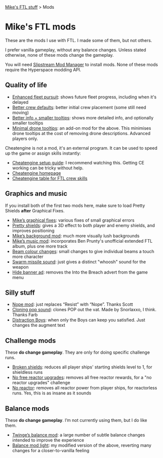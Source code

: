 [Mike's FTL stuff](https://mikehopley.github.io/Mikes-FTL-stuff/) > Mods

# Mike's FTL mods

These are the mods I use with FTL. I made some of them, but not others.

I prefer vanilla gameplay, without any balance changes. Unless stated otherwise, none of these mods change the gameplay.

You will need [Slipstream Mod Manager](http://www.subsetgames.com/forum/viewtopic.php?f=11&t=17102) to install mods. None of these mods require the Hyperspace modding API.

## Quality of life

* [Enhanced fleet pursuit](https://subsetgames.com/forum/viewtopic.php?f=11&t=38228): shows future fleet progress, including when it's delayed
* [Better crew defaults](http://www.subsetgames.com/forum/viewtopic.php?f=11&t=36285&p=125013): better initial crew placement (some still need moving)
* [Better info + smaller tooltips](https://subsetgames.com/forum/viewtopic.php?f=11&t=38336): shows more detailed info, and optionally smaller tooltips
* [Minimal drone tooltips](https://subsetgames.com/forum/viewtopic.php?f=11&t=38380): an add-on mod for the above. This minimises drone tooltips at the cost of removing drone descriptions. Advanced players only.

Cheatengine is not a mod, it's an external program. It can be used to speed up the game or assign skills instantly:

* [Cheatengine setup guide](https://youtu.be/deCC5JL9vLQ): I recommend watching this. Getting CE working can be tricky without help.
* [Cheatengine homepage](https://www.cheatengine.org/)
* [Cheatengine table for FTL crew skills](https://www.dropbox.com/s/vke9g73b11ous6f/FTL%20crew%20skills.CT?dl=0)


## Graphics and music

If you install both of the first two mods here, make sure to load Pretty Shields **after** Graphical Fixes.

* [Mike’s graphical fixes](https://www.subsetgames.com/forum/viewtopic.php?f=11&t=35599): various fixes of small graphical errors
* [Pretty shields](https://subsetgames.com/forum/viewtopic.php?t=32736): gives a 3D effect to both player and enemy shields, and improves positioning
* [Mike’s background mod](https://www.subsetgames.com/forum/viewtopic.php?f=11&t=36291): much more visually lush backgrounds
* [Mike’s music mod](https://www.reddit.com/r/ftlgame/comments/agl0gx/music_mod/): incorporates Ben Prunty's unofficial extended FTL album, plus one more track
* [Beam colour changes](https://www.dropbox.com/s/x0apzk1874gyyy4/Beam%20colour%20tweaks%20v1.0.ftl?dl=0): small changes to give individual beams a touch more character
* [Swarm missile sound](https://www.subsetgames.com/forum/viewtopic.php?f=11&t=36287): just gives a distinct "whoosh" sound for the weapon
* [Hide banner ad](http://www.subsetgames.com/forum/viewtopic.php?t=32910): removes the Into the Breach advert from the game menu

## Silly stuff

* [Nope mod](https://www.dropbox.com/s/lhw8fu4xry1nc8b/NOPE.ftl): just replaces “Resist” with “Nope”. Thanks Scott
* [Cloning pop sound](https://www.dropbox.com/s/ycby5izvwhqkt13/Cloning%20pop%20sound.ftl?dl=0): clones POP out the vat. Made by Snorlaxxo, I think. Thanks Farb
* [Distraction Boys](https://www.dropbox.com/s/szmfnoplxytg1cd/Distraction%20boys.ftl?dl=0): when only the Boys can keep you satisfied. Just changes the augment text

## Challenge mods

These **do change gameplay**. They are only for doing specific challenge runs.

* [Broken shields](https://www.reddit.com/r/ftlgame/comments/bq26to/broken_shields_mod/): reduces all player ships' starting shields level to 1, for shieldless runs
* [No free reactor upgrades](https://www.subsetgames.com/forum/viewtopic.php?f=11&t=36284): removes all free reactor rewards, for a "no reactor upgrades" challenge
* [No reactor](https://www.subsetgames.com/forum/viewtopic.php?f=11&t=36283&p=125008): removes all reactor power from player ships, for reactorless runs. Yes, this is as insane as it sounds

## Balance mods

These **do change gameplay**. I’m not currently using them, but I do like them.

* [Twinge’s balance mod](http://www.it-is-law.com/ftl-balance/index.php?title=Main_Page): a large number of subtle balance changes intended to improve the experience
* [Balance mod light](https://mikehopley.github.io/Balance-Mod-Light/): my modified version of the above, reverting many changes for a closer-to-vanilla feeling
